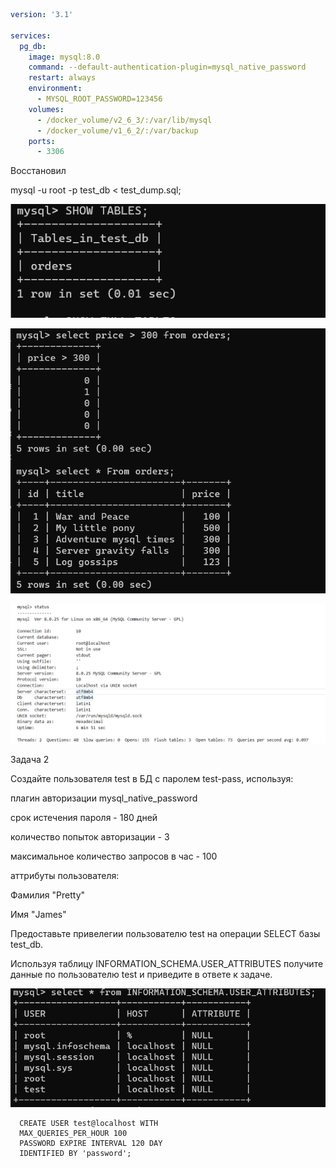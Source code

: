 ```yml
version: '3.1'

services:
  pg_db:
    image: mysql:8.0
    command: --default-authentication-plugin=mysql_native_password
    restart: always
    environment:
      - MYSQL_ROOT_PASSWORD=123456
    volumes:
      - /docker_volume/v2_6_3/:/var/lib/mysql
      - /docker_volume/v1_6_2/:/var/backup
    ports:
      - 3306
```

Восстановил 

mysql -u root -p test_db < test_dump.sql;

![alt tag](https://github.com/avo1yanskiy/devops-netology/blob/main/virt-homeworks/image/Screenshot_41.png " restor")

![alt tag](https://github.com/avo1yanskiy/devops-netology/blob/main/virt-homeworks/image/Screenshot_1.png " price")

![alt tag](https://github.com/avo1yanskiy/devops-netology/blob/main/virt-homeworks/image/Screenshot_3.png " status")



Задача 2

Создайте пользователя test в БД c паролем test-pass, используя:

плагин авторизации mysql_native_password

срок истечения пароля - 180 дней

количество попыток авторизации - 3

максимальное количество запросов в час - 100

аттрибуты пользователя:

Фамилия "Pretty"

Имя "James"

Предоставьте привелегии пользователю test на операции SELECT базы test_db.

Используя таблицу INFORMATION_SCHEMA.USER_ATTRIBUTES получите данные по пользователю test и приведите в ответе к задаче.

![alt tag](https://github.com/avo1yanskiy/devops-netology/blob/main/virt-homeworks/image/Screenshot_2.png " status")




    
      CREATE USER test@localhost WITH
      MAX_QUERIES_PER_HOUR 100
      PASSWORD EXPIRE INTERVAL 120 DAY 
      IDENTIFIED BY 'password';